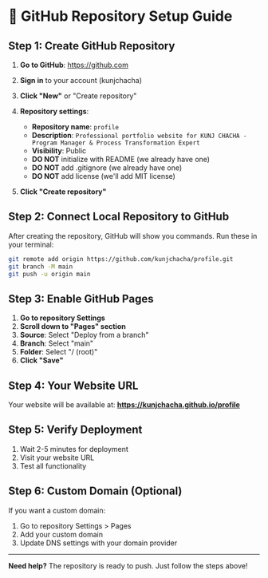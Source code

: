 # 🚀 GitHub Repository Setup Guide

## **Step 1: Create GitHub Repository**

1. **Go to GitHub**: https://github.com
2. **Sign in** to your account (kunjchacha)
3. **Click "New"** or "Create repository"
4. **Repository settings**:
   - **Repository name**: `profile`
   - **Description**: `Professional portfolio website for KUNJ CHACHA - Program Manager & Process Transformation Expert`
   - **Visibility**: Public
   - **DO NOT** initialize with README (we already have one)
   - **DO NOT** add .gitignore (we already have one)
   - **DO NOT** add license (we'll add MIT license)

5. **Click "Create repository"**

## **Step 2: Connect Local Repository to GitHub**

After creating the repository, GitHub will show you commands. Run these in your terminal:

```bash
git remote add origin https://github.com/kunjchacha/profile.git
git branch -M main
git push -u origin main
```

## **Step 3: Enable GitHub Pages**

1. **Go to repository Settings**
2. **Scroll down to "Pages" section**
3. **Source**: Select "Deploy from a branch"
4. **Branch**: Select "main"
5. **Folder**: Select "/ (root)"
6. **Click "Save"**

## **Step 4: Your Website URL**

Your website will be available at:
**https://kunjchacha.github.io/profile**

## **Step 5: Verify Deployment**

1. Wait 2-5 minutes for deployment
2. Visit your website URL
3. Test all functionality

## **Step 6: Custom Domain (Optional)**

If you want a custom domain:
1. Go to repository Settings > Pages
2. Add your custom domain
3. Update DNS settings with your domain provider

---

**Need help?** The repository is ready to push. Just follow the steps above!
